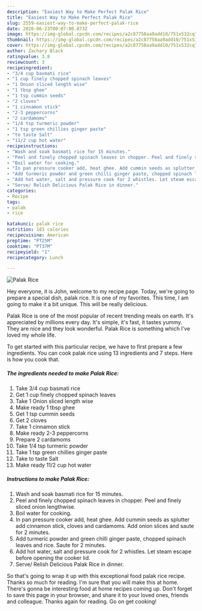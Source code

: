 ```yaml
---
description: "Easiest Way to Make Perfect Palak Rice"
title: "Easiest Way to Make Perfect Palak Rice"
slug: 2559-easiest-way-to-make-perfect-palak-rice
date: 2020-06-23T00:07:00.873Z
image: https://img-global.cpcdn.com/recipes/a2c87758aa9add10/751x532cq70/palak-rice-recipe-main-photo.jpg
thumbnail: https://img-global.cpcdn.com/recipes/a2c87758aa9add10/751x532cq70/palak-rice-recipe-main-photo.jpg
cover: https://img-global.cpcdn.com/recipes/a2c87758aa9add10/751x532cq70/palak-rice-recipe-main-photo.jpg
author: Zachary Black
ratingvalue: 3.8
reviewcount: 3
recipeingredient:
- "3/4 cup basmati rice"
- "1 cup finely chopped spinach leaves"
- "1 Onion sliced length wise"
- "1 tbsp ghee"
- "1 tsp cummin seeds"
- "2 cloves"
- "1 cinnamon stick"
- "2-3 peppercorns"
- "2 cardamoms"
- "1/4 tsp turmeric powder"
- "1 tsp green chillies ginger paste"
- "to taste Salt"
- "11/2 cup hot water"
recipeinstructions:
- "Wash and soak basmati rice for 15 minutes."
- "Peel and finely chopped spinach leaves in chopper. Peel and finely sliced onion lengthwise."
- "Boil water for cooking."
- "In pan pressure cooker add, heat ghee. Add cummin seeds as splutter add cinnamon stick, cloves and cardamoms. Add onion slices and saute for 2 minutes."
- "Add turmeric powder and green chilli ginger paste, chopped spinach leaves and rice. Saute for 2 minutes."
- "Add hot water, salt and pressure cook for 2 whistles. Let steam escape before opening the cooker lid."
- "Serve/ Relish Delicious Palak Rice in dinner."
categories:
- Recipe
tags:
- palak
- rice

katakunci: palak rice 
nutrition: 183 calories
recipecuisine: American
preptime: "PT25M"
cooktime: "PT37M"
recipeyield: "1"
recipecategory: Lunch

---
```



![Palak Rice](https://img-global.cpcdn.com/recipes/a2c87758aa9add10/751x532cq70/palak-rice-recipe-main-photo.jpg)

Hey everyone, it is John, welcome to my recipe page. Today, we're going to prepare a special dish, palak rice. It is one of my favorites. This time, I am going to make it a bit unique. This will be really delicious.



Palak Rice is one of the most popular of recent trending meals on earth. It's appreciated by millions every day. It's simple, it's fast, it tastes yummy. They are nice and they look wonderful. Palak Rice is something which I've loved my whole life.


To get started with this particular recipe, we have to first prepare a few ingredients. You can cook palak rice using 13 ingredients and 7 steps. Here is how you cook that.

<!--inarticleads1-->

##### The ingredients needed to make Palak Rice:

1. Take 3/4 cup basmati rice
1. Get 1 cup finely chopped spinach leaves
1. Take 1 Onion sliced length wise
1. Make ready 1 tbsp ghee
1. Get 1 tsp cummin seeds
1. Get 2 cloves
1. Take 1 cinnamon stick
1. Make ready 2-3 peppercorns
1. Prepare 2 cardamoms
1. Take 1/4 tsp turmeric powder
1. Take 1 tsp green chillies ginger paste
1. Take to taste Salt
1. Make ready 11/2 cup hot water




<!--inarticleads2-->

##### Instructions to make Palak Rice:

1. Wash and soak basmati rice for 15 minutes.
1. Peel and finely chopped spinach leaves in chopper. Peel and finely sliced onion lengthwise.
1. Boil water for cooking.
1. In pan pressure cooker add, heat ghee. Add cummin seeds as splutter add cinnamon stick, cloves and cardamoms. Add onion slices and saute for 2 minutes.
1. Add turmeric powder and green chilli ginger paste, chopped spinach leaves and rice. Saute for 2 minutes.
1. Add hot water, salt and pressure cook for 2 whistles. Let steam escape before opening the cooker lid.
1. Serve/ Relish Delicious Palak Rice in dinner.




So that's going to wrap it up with this exceptional food palak rice recipe. Thanks so much for reading. I'm sure that you will make this at home. There's gonna be interesting food at home recipes coming up. Don't forget to save this page in your browser, and share it to your loved ones, friends and colleague. Thanks again for reading. Go on get cooking!

